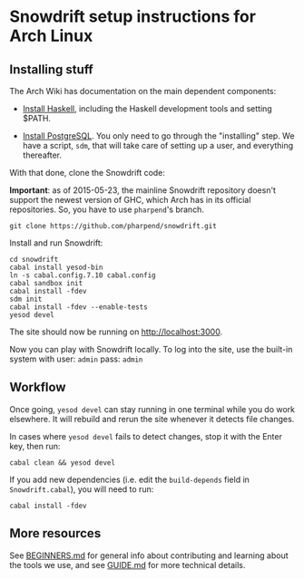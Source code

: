 # Snowdrift setup instructions for Arch Linux

## Installing stuff

The Arch Wiki has documentation on the main dependent components:

* [Install Haskell][1], including the Haskell development tools
  and setting $PATH.

* [Install PostgreSQL][2]. You only need to go through the
  "installing" step. We have a script, `sdm`, that will take care of
  setting up a user, and everything thereafter.

With that done, clone the Snowdrift code:

**Important**: as of 2015-05-23, the mainline Snowdrift repository
doesn't support the newest version of GHC, which Arch has in its
official repositories. So, you have to use `pharpend`'s branch.

    git clone https://github.com/pharpend/snowdrift.git

Install and run Snowdrift:

    cd snowdrift
    cabal install yesod-bin
    ln -s cabal.config.7.10 cabal.config
    cabal sandbox init
    cabal install -fdev
    sdm init
    cabal install -fdev --enable-tests
    yesod devel

The site should now be running on <http://localhost:3000>.

Now you can play with Snowdrift locally.
To log into the site, use the built-in system with
user: `admin` pass: `admin`

## Workflow

Once going, `yesod devel` can stay running in one terminal while
you do work elsewhere.
It will rebuild and rerun the site whenever it detects file changes.

In cases where `yesod devel` fails to detect changes,
stop it with the Enter key, then run:

    cabal clean && yesod devel

If you add new dependencies (i.e. edit the `build-depends` field in
`Snowdrift.cabal`), you will need to run:

    cabal install -fdev

## More resources

See [BEGINNERS.md](BEGINNERS.md) for general info about contributing
and learning about the tools we use,
and see [GUIDE.md](GUIDE.md) for more technical details.

[1]: https://wiki.archlinux.org/index.php/Haskell
[2]: https://wiki.archlinux.org/index.php/Postgresql
